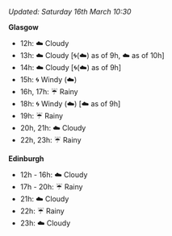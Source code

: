 *Updated: Saturday 16th March 10:30*

**Glasgow**

* 12h: :cloud: Cloudy
* 13h: :cloud: Cloudy [:cyclone:(:cloud:) as of 9h, :cloud: as of 10h]
* 14h: :cloud: Cloudy [:cyclone:(:cloud:) as of 9h]
* 15h: :cyclone: Windy (:cloud:)
* 16h, 17h: :umbrella: Rainy
* 18h: :cyclone: Windy (:cloud:) [:cloud: as of 9h]
* 19h: :umbrella: Rainy
* 20h, 21h: :cloud: Cloudy
* 22h, 23h: :umbrella: Rainy

**Edinburgh**

* 12h - 16h: :cloud: Cloudy
* 17h - 20h: :umbrella: Rainy
* 21h: :cloud: Cloudy
* 22h: :umbrella: Rainy
* 23h: :cloud: Cloudy
